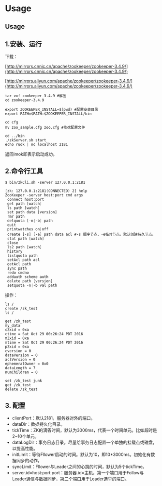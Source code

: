 # Usage

## Usage

## 1.安装、运行

下载：

[http://mirrors.cnnic.cn/apache/zookeeper/zookeeper-3.4.9/](http://mirrors.cnnic.cn/apache/zookeeper/zookeeper-3.4.9/)

[http://mirrors.aliyun.com/apache/zookeeper/zookeeper-3.4.9/](http://mirrors.aliyun.com/apache/zookeeper/zookeeper-3.4.9/)

```text
tar vxf zookeeper-3.4.9 #解压
cd zookeeper-3.4.9

export ZOOKEEPER_INSTALL=$(pwd) #配置安装目录
export PATH=$PATH:$ZOOKEEPER_INSTALL/bin

cd cfg
mv zoo_sample.cfg zoo.cfg #修改配置文件

cd ../bin
./zkServer.sh start
echo ruok | nc localhost 2181
```

返回imok即表示启动成功。

## 2.命令行工具

```text
$ bin/zkCli.sh -server 127.0.0.1:2181

[zk: 127.0.0.1:2181(CONNECTED) 2] help
ZooKeeper -server host:port cmd args
 connect host:port
 get path [watch]
 ls path [watch]
 set path data [version]
 rmr path
 delquota [-n|-b] path
 quit
 printwatches on|off
 create [-s] [-e] path data acl #-s 顺序节点，-e临时节点。默认创建持久节点。
 stat path [watch]
 close
 ls2 path [watch]
 history
 listquota path
 setAcl path acl
 getAcl path
 sync path
 redo cmdno
 addauth scheme auth
 delete path [version]
 setquota -n|-b val path
```

操作：

```text
ls /
create /zk_test
ls /

get /zk_test
my_data
cZxid = 0xa
ctime = Sat Oct 29 00:26:24 PDT 2016
mZxid = 0xa
mtime = Sat Oct 29 00:26:24 PDT 2016
pZxid = 0xa
cversion = 0
dataVersion = 0
aclVersion = 0
ephemeralOwner = 0x0
dataLength = 7
numChildren = 0

set /zk_test junk
get /zk_test
delete /zk_test
```

## 3. 配置

* clientPort：默认2181，服务器对外的端口。
* dataDir：数据持久化目录。
* tickTime：ZK的滴答时间，默认为3000ms，代表一个时间单元。比如超时是2~10个单元。
* dataLogDir：事务日志目录。尽量给事务日志配置一个单独的挂载点或磁盘，以提高性能。
* initLimit：等待Fllower启动的时间。默认为10，即10\*3000ms。初始化有数据同步的动作。
* syncLimit：Fllower与Leader之间的心跳的时间，默认为5个tickTime。
* server.id=host:port:port：服务器.id=主机，第一个端口用于Follow与Leader通信与数据同步，第二个端口用于Leader选举的端口。

